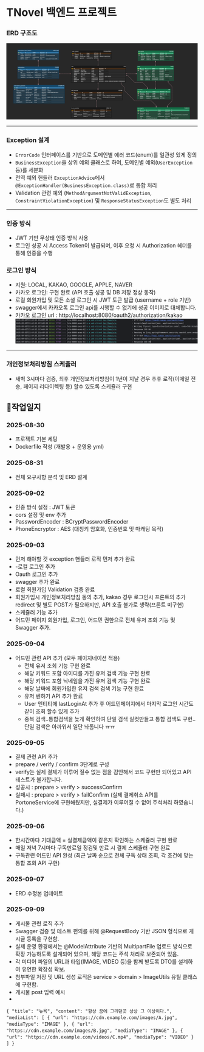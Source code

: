 # TNovel 백엔드 프로젝트

### ERD 구조도

![ERD 다이어그램](./docs/tnovel-erd.png)

---

### Exception 설계

- `ErrorCode` 인터페이스를 기반으로 도메인별 에러 코드(enum)를 일관성 있게 정의
- `BusinessException`을 상위 예외 클래스로 하여, 도메인별 예외(`UserException` 등)를 세분화
- 전역 예외 핸들러 `ExceptionAdvice`에서 `@ExceptionHandler(BusinessException.class)`로 통합 처리
- Validation 관련 예외 (`MethodArgumentNotValidException`, `ConstraintViolationException`) 및 `ResponseStatusException`도 별도
  처리

---

### 인증 방식

- JWT 기반 무상태 인증 방식 사용
- 로그인 성공 시 Access Token이 발급되며, 이후 요청 시 Authorization 헤더를 통해 인증을 수행

### 로그인 방식

- 지원: LOCAL, KAKAO, GOOGLE, APPLE, NAVER
- 카카오 로그인: 구현 완료 (API 호출 성공 및 DB 저장 정상 동작)
- 로컬 회원가입 및 모든 소셜 로그인 시 JWT 토큰 발급 (username + role 기반)
- swagger에서 카카오톡 로그인 api를 시행할 수 없기에 성공 이미지로 대체합니다.
- 카카오 로그인 url : http://localhost:8080/oauth2/authorization/kakao
  ![로그인 성공 API](./docs/kakao-login.png)

---

### 개인정보처리방침 스케쥴러

- 새벽 3시마다 검증, 최후 개인정보처리방침이 1년이 지날 경우 추후 로직(이메일 전송, 페이지 리다이렉팅 등) 할수 있도록 스케쥴러 구현

## 📖작업일지

### 2025-08-30

- 프로젝트 기본 세팅
- Dockerfile 작성 (개발용 + 운영용 yml)

### 2025-08-31

- 전체 요구사항 분석 및 ERD 설계

### 2025-09-02

- 인증 방식 설정 : JWT 토큰
- cors 설정 및 env 추가
- PasswordEncoder : BCryptPasswordEncoder
- PhoneEncryptor : AES (대칭키 암호화, 인증번호 및 마캐팅 목적)

### 2025-09-03

- 먼저 해야할 것 exception 핸들러 로직 먼저 추가 완료
- -로컬 로그인 추가
- Oauth 로그인 추가
- swagger 추가 완료
- 로컬 회원가입 Validation 검증 완료
- 회원가입시 개인정보처리방침 동의 추가, kakao 경우 로그인시 프론트의 추가 redirect 및 별도 POST가 필요하지만, API 호출 불가로 생략(프론트 미구현)
- 스케쥴러 기능 추가
- 어드민 페이지 회원가입, 로그인, 어드민 권한으로 전체 유저 조회 기능 및 Swagger 추가.

### 2025-09-04

- 어드민 관련 API 추가 (모두 페이지네이션 적용)
    + 전체 유저 조회 기능 구현 완료
    + 해당 키워드 포함 아이디를 가진 유저 검색 기능 구현 완료
    + 해당 키워드 포함 닉네임을 가진 유저 검색 기능 구현 완료
    + 해당 날짜에 회원가입한 유저 검색 검색 기능 구현 완료
    + 유저 벤하기 API 추가 완료
    + User 엔티티에 lastLoginAt 추가 후 어드민페이지에서 마지막 로그인 시간도 같이 조회 할수 있게 추가
    + 중복 검색..통합검색을 늦게 확인하여 단일 검색 실컷만들고 통합 검색도 구현.. 단일 검색은 아까워서 일단 놔둡니다 ㅠㅠ

### 2025-09-05

- 결제 관련 API 추가
- prepare / verify / confirm 3단계로 구성
- verify는 실제 결제가 이루어 질수 없는 점을 감안해서 코드 구현만 되어있고 API 테스트가 불가합니다.
- 성공시 : prepare > verify > successConfirm
- 실패시 : prepare > verify > failConfirm (실제 결제취소 API를 PortoneService에 구현해뒀지만, 실결제가 이루어질 수 없어 주석처리 하였습니다.)

### 2025-09-06

- 한시간마다 기대금액 = 실결제금액이 같은지 확인하는 스케쥴러 구현 완료
- 매일 저녁 7시마다 구독만료일 정검및 만료 시 결제 스케쥴러 구현 완료
- 구독관련 어드민 API 완성 (최근 날짜 순으로 전체 구독 상태 조회, 각 조건에 맞는 통합 조회 API 구현)

### 2025-09-07

- ERD 수정본 업데이트

### 2025-09-09

- 게시물 관련 로직 추가
- Swagger 검증 및 테스트 편의를 위해 @RequestBody 기반 JSON 형식으로 게시글 등록을 구현함.
- 실제 운영 환경에서는 @ModelAttribute 기반의 MultipartFile 업로드 방식으로 확장 가능하도록 설계되어 있으며, 해당 코드는 주석 처리로 보존되어 있음.
- 각 미디어 파일의 URL과 타입(IMAGE, VIDEO 등)을 함께 받도록 DTO를 설계하여 유연한 확장성 확보.
- 첨부파일 저장 및 URL 생성 로직은 service > domain > ImageUtils 유틸 클래스에 구현함.
- 게시물 post 입력 예시
-
```{ "title": "뉴욕", "content": "항상 꿈에 그리던곳 상상 그 이상이다.", "mediaList": [ { "url": "https://cdn.example.com/images/A.jpg", "mediaType": "IMAGE" }, { "url": "https://cdn.example.com/images/B.jpg", "mediaType": "IMAGE" }, { "url": "https://cdn.example.com/videos/C.mp4", "mediaType": "VIDEO" } ] } ```
